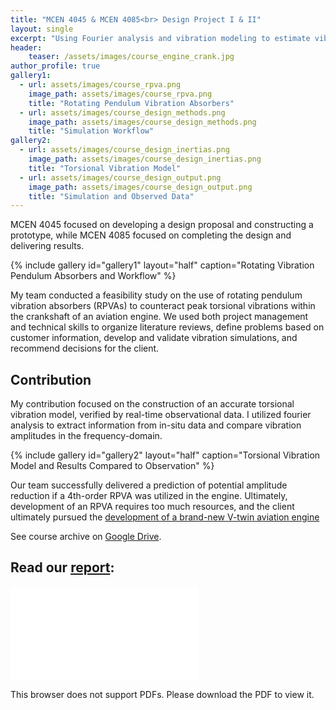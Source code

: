 ```yaml
---
title: "MCEN 4045 & MCEN 4085<br> Design Project I & II"
layout: single
excerpt: "Using Fourier analysis and vibration modeling to estimate vibration amplitudes and reduction feasibility"
header:
    teaser: /assets/images/course_engine_crank.jpg
author_profile: true
gallery1:
  - url: assets/images/course_rpva.png
    image_path: assets/images/course_rpva.png
    title: "Rotating Pendulum Vibration Absorbers"
  - url: assets/images/course_design_methods.png
    image_path: assets/images/course_design_methods.png
    title: "Simulation Workflow"
gallery2:
  - url: assets/images/course_design_inertias.png
    image_path: assets/images/course_design_inertias.png
    title: "Torsional Vibration Model"
  - url: assets/images/course_design_output.png
    image_path: assets/images/course_design_output.png
    title: "Simulation and Observed Data"
---
```


MCEN 4045 focused on developing a design proposal and constructing a prototype, while MCEN 4085 focused on completing the design and delivering results.

{% include gallery id="gallery1" layout="half" caption="Rotating Vibration Pendulum Absorbers and Workflow" %}

My team conducted a feasibility study on the use of rotating pendulum vibration absorbers (RPVAs) to counteract peak torsional vibrations within the crankshaft of an aviation engine. 
We used both project management and technical skills to organize literature reviews, define problems based on customer information, develop and validate vibration simulations, and recommend decisions for the client.

## Contribution

My contribution focused on the construction of an accurate torsional vibration model, verified by  real-time observational data. I utilized fourier analysis to extract information from in-situ data and compare vibration amplitudes in the frequency-domain.

{% include gallery id="gallery2" layout="half" caption="Torsional Vibration Model and Results Compared to Observation" %}

Our team successfully delivered a prediction of potential amplitude reduction if a 4th-order RPVA was utilized in the engine.
Ultimately, development of an RPVA requires too much resources, and the client ultimately pursued the [development of a brand-new V-twin aviation engine](/portfolio/01-spiritengineering)

See course archive on [Google Drive](https://drive.google.com/drive/folders/0Bx-cli2KeHSBM0pfLVF6THNCTXc?resourcekey=0-EesGnlZRS474qXDJ77BMhw&usp=drive_link).

## Read our [report](/assets/Design_Project_Report.pdf):

<object data="/assets/Design_Project_Report.pdf" type="application/pdf" width="700px" height="800px">
    <embed src="/assets/Design_Project_Report.pdf">
        <p>This browser does not support PDFs. Please download the PDF to view it.</p>
    </embed>
</object>
